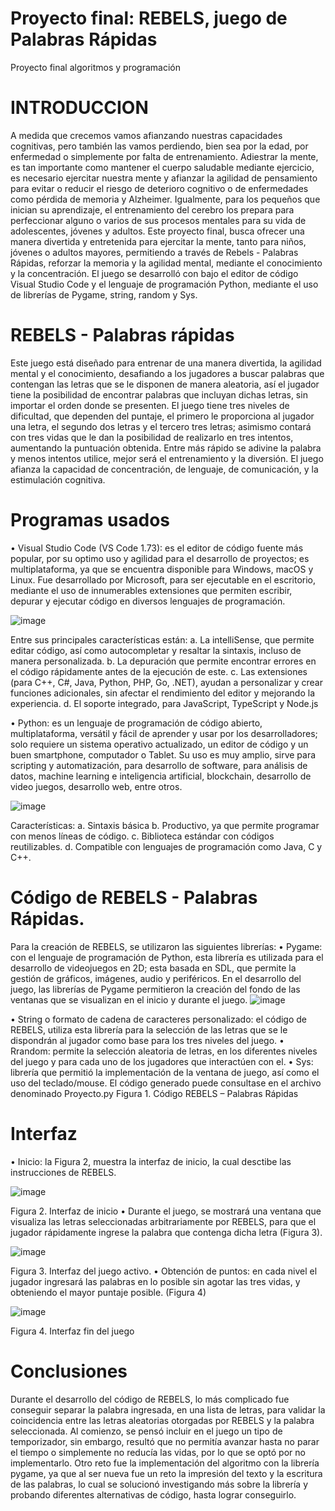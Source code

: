# Proyecto final: REBELS, juego de Palabras Rápidas
Proyecto final algoritmos y programación 
# INTRODUCCION
A medida que crecemos vamos afianzando nuestras capacidades cognitivas, pero también las vamos perdiendo, bien sea por la edad, por enfermedad o simplemente por falta de entrenamiento.
Adiestrar la mente, es tan importante como mantener el cuerpo saludable mediante ejercicio, es necesario ejercitar nuestra mente y afianzar la agilidad de pensamiento para evitar o reducir el riesgo de deterioro cognitivo o de enfermedades como pérdida de memoria y Alzheimer. Igualmente, para los pequeños que inician su aprendizaje, el entrenamiento del cerebro los prepara para perfeccionar alguno o varios de sus procesos mentales para su vida de adolescentes, jóvenes y adultos. 
Este proyecto final, busca ofrecer una manera divertida y entretenida para ejercitar la mente, tanto para niños, jóvenes o adultos mayores, permitiendo a través de Rebels - Palabras Rápidas, reforzar la memoria y la agilidad mental, mediante el conocimiento y la concentración.
El juego se desarrolló con bajo el editor de código Visual Studio Code y el lenguaje de programación Python, mediante el uso de librerías de Pygame, string, random y Sys.
# REBELS - Palabras rápidas
Este juego está diseñado para entrenar de una manera divertida, la agilidad mental y el conocimiento, desafiando a los jugadores a buscar palabras que contengan las letras que se le disponen de manera aleatoria, así el jugador tiene la posibilidad de encontrar palabras que incluyan dichas letras, sin importar el orden donde se presenten. El juego tiene tres niveles de dificultad, que dependen del puntaje, el primero le proporciona al jugador una letra, el segundo dos letras y el tercero tres letras; asimismo contará con tres vidas que le dan la posibilidad de realizarlo en tres intentos, aumentando la puntuación obtenida. Entre más rápido se adivine la palabra y menos intentos utilice, mejor será el entrenamiento y la diversión. 
El juego afianza la capacidad de concentración, de lenguaje, de comunicación, y la estimulación cognitiva.
# Programas usados
•	Visual Studio Code (VS Code 1.73): es el editor de código fuente más popular, por su optimo uso y agilidad para el desarrollo de proyectos; es multiplataforma, ya que se encuentra disponible para Windows, macOS y Linux. Fue desarrollado por Microsoft, para ser ejecutable en el escritorio, mediante el uso de innumerables extensiones que permiten escribir, depurar y ejecutar código en diversos lenguajes de programación. 

![image](https://user-images.githubusercontent.com/114431024/202961419-48ca8486-dd72-4668-bad1-ba8296cb1f7b.png)

Entre sus principales características están:
a.	La intelliSense, que permite editar código, así como autocompletar y resaltar la sintaxis, incluso de manera personalizada.
b.	La depuración que permite encontrar errores en el código rápidamente antes de la ejecución de este.
c.	Las extensiones (para C++, C#, Java, Python, PHP, Go, .NET), ayudan a personalizar y crear funciones adicionales, sin afectar el rendimiento del editor y mejorando la experiencia.
d.	El soporte integrado, para JavaScript, TypeScript y Node.js

•	Python: es un lenguaje de programación de código abierto, multiplataforma, versátil y fácil de aprender y usar por los desarrolladores; solo requiere un sistema operativo actualizado, un editor de código y un buen smartphone, computador o Tablet. Su uso es muy amplio, sirve para scripting y automatización, para desarrollo de software, para análisis de datos, machine learning e inteligencia artificial, blockchain, desarrollo de video juegos, desarrollo web, entre otros.

![image](https://user-images.githubusercontent.com/114431024/202961803-b888c8d6-15c6-4dd1-abbb-1dbdf7b8451c.png)

Características:
a.	Sintaxis básica
b.	Productivo, ya que permite programar con menos líneas de código.
c.	Biblioteca estándar con códigos reutilizables.
d.	Compatible con lenguajes de programación como Java, C y C++.

# Código de REBELS - Palabras Rápidas.
Para la creación de REBELS, se utilizaron las siguientes librerías: 
•	Pygame: con el lenguaje de programación de Python, esta librería es utilizada para el desarrollo de videojuegos en 2D; esta basada en SDL, que permite la gestión de gráficos, imágenes, audio y periféricos.
En el desarrollo del juego, las librerías de Pygame permitieron la creación del fondo de las ventanas que se visualizan en el inicio y durante el juego.
![image](https://user-images.githubusercontent.com/114431024/202961537-c418e144-734c-41b4-940a-3554481ef836.png)

•	String o formato de cadena de caracteres personalizado: el código de REBELS, utiliza esta librería para la selección de las letras que se le dispondrán al jugador como base para los tres niveles del juego.
•	Rrandom: permite la selección aleatoria de letras, en los diferentes niveles del juego y para cada uno de los jugadores que interactúen con el.
•	Sys: librería que permitió la implementación de la ventana de juego, así como el uso del teclado/mouse.
El código generado puede consultase en el archivo denominado Proyecto.py
Figura 1. Código REBELS – Palabras Rápidas

# Interfaz
•	Inicio: la Figura 2, muestra la interfaz de inicio, la cual desctibe las instrucciones de REBELS. 

![image](https://user-images.githubusercontent.com/114431024/202960875-6d53512e-3e91-4f72-be56-c10a179aa37d.png)

Figura 2. Interfaz de inicio
•	Durante el juego, se mostrará una ventana que visualiza las letras seleccionadas arbitrariamente por REBELS, para que el jugador rápidamente ingrese la palabra que contenga dicha letra (Figura 3).

![image](https://user-images.githubusercontent.com/114431024/202960922-5b9e9df7-e725-42ca-b689-5094077face2.png)

Figura 3. Interfaz del juego activo.
•	Obtención de puntos: en cada nivel el jugador ingresará las palabras en lo posible sin agotar las tres vidas, y obteniendo el mayor puntaje posible. (Figura 4)

![image](https://user-images.githubusercontent.com/114431024/202961056-89b7a469-3fd3-42b8-ac2d-47e2ce4d1277.png)

Figura 4. Interfaz fin del juego

# Conclusiones
Durante el desarrollo del código de REBELS, lo más complicado fue conseguir separar la palabra ingresada, en una lista de letras, para validar la coincidencia entre las letras aleatorias otorgadas por REBELS y la palabra seleccionada.
Al comienzo, se pensó incluir en el juego un tipo de temporizador, sin embargo, resultó que no permitía avanzar hasta no parar el tiempo o simplemente no reducía las vidas, por lo que se optó por no implementarlo.
Otro reto fue la implementación del algoritmo con la librería pygame, ya que al ser nueva fue un reto la impresión del texto y la escritura de las palabras, lo cual se solucionó investigando más sobre la librería y probando diferentes alternativas de código, hasta lograr conseguirlo.
